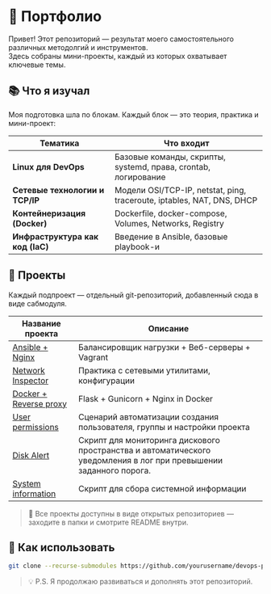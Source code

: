 # 🚀 Портфолио

Привет! 
Этот репозиторий — результат моего самостоятельного различных методолгий и инструментов.  
Здесь собраны мини-проекты, каждый из которых охватывает ключевые темы.

## 📚 Что я изучал

Моя подготовка шла по блокам. Каждый блок — это теория, практика и мини-проект:

| Тематика                        | Что входит                                                                 |
|--------------------------------|-----------------------------------------------------------------------------|
| **Linux для DevOps**           | Базовые команды, скрипты, systemd, права, crontab, логирование             |
| **Сетевые технологии и TCP/IP**| Модели OSI/TCP-IP, netstat, ping, traceroute, iptables, NAT, DNS, DHCP     |
| **Контейнеризация (Docker)**   | Dockerfile, docker-compose, Volumes, Networks, Registry                    |
| **Инфраструктура как код (IaC)** | Введение в Ansible, базовые playbook-и                                     |

## 📁 Проекты

Каждый подпроект — отдельный git-репозиторий, добавленный сюда в виде сабмодуля.

| Название проекта                              | Описание                                         |
|-----------------------------------------------|--------------------------------------------------|
| [Ansible + Nginx](https://github.com/aniizif/loadbalancer-ansible.git)| Балансировщик нагрузки + Веб-серверы + Vagrant         |
| [Network Inspector](https://github.com/aniizif/net_diagnostic.git)        | Практика с сетевыми утилитами, конфигурации     |
| [Docker + Reverse proxy](https://github.com/aniizif/nginx-flask-gunicorn.git)              | Flask + Gunicorn + Nginx in Docker |
| [User permissions](https://github.com/aniizif/linux-user-permissions.git)        | Сценарий автоматизации создания пользователя, группы и настройки проекта              |
| [Disk Alert](https://github.com/aniizif/disk_monitor.git)        | Скрипт для мониторинга дискового пространства и автоматического уведомления в лог при превышении заданного порога.             |
| [System information](https://github.com/aniizif/linux-sysinfo.git)            | Скрипт для сбора системной информации |

> 📌 Все проекты доступны в виде открытых репозиториев — заходите в папки и смотрите README внутри.

## 🧩 Как использовать

```bash
git clone --recurse-submodules https://github.com/yourusername/devops-portfolio.git
```

> 💡 P.S. Я продолжаю развиваться и дополнять этот репозиторий.